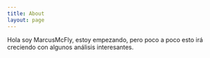 ```yaml
---
title: About
layout: page
---
```


Hola soy MarcusMcFly, estoy empezando, pero poco a poco esto irá creciendo con algunos análisis interesantes.